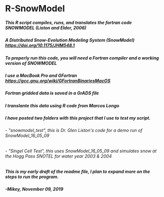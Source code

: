 # R-SnowModel

##### This R script compiles, runs, and translates the fortran code SNOWMODEL (Liston and Elder, 2006)

##### A Distributed Snow-Evolution Modeling System (SnowModel) https://doi.org/10.1175/JHM548.1

##### To properly run this code, you will need a Fortran compiler and a working version of SNOWMODEL
##### I use a MacBook Pro and GFortran https://gcc.gnu.org/wiki/GFortranBinariesMacOS

##### Fortran gridded data is saved in a GrADS file
##### I translante this data using R code from Marcos Longo

##### I have posted two folders with this project that I use to test my script.
###### - "snowmodel_test", this is Dr. Glen Liston's code for a demo run of SnowModel_16_05_09
###### - "Singel Cell Test", this uses SnowModel_16_05_09 and simulates snow at the Hogg Pass SNOTEL for water year 2003 & 2004

##### This is my early draft of the readme file, I plan to expand more on the steps to run the program.

##### -Mikey, November 09, 2019
